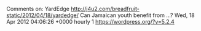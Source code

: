 Comments on: YardEdge http://j4u2.com/breadfruit-static/2012/04/18/yardedge/ Can Jamaican youth benefit from ...? Wed, 18 Apr 2012 04:06:26 +0000  hourly   1  https://wordpress.org/?v=5.2.4